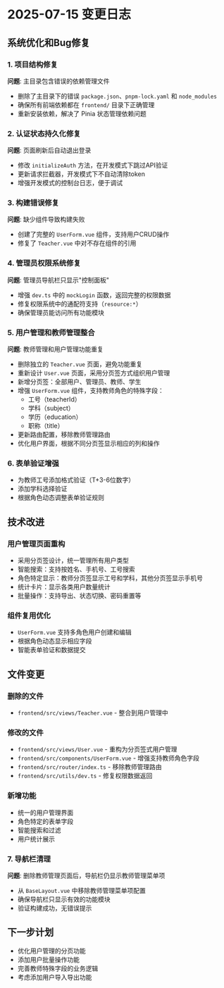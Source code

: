 # 2025-07-15 变更日志

## 系统优化和Bug修复

### 1. 项目结构修复
**问题**: 主目录包含错误的依赖管理文件
- 删除了主目录下的错误 `package.json`、`pnpm-lock.yaml` 和 `node_modules`
- 确保所有前端依赖都在 `frontend/` 目录下正确管理
- 重新安装依赖，解决了 Pinia 状态管理依赖问题

### 2. 认证状态持久化修复
**问题**: 页面刷新后自动退出登录
- 修改 `initializeAuth` 方法，在开发模式下跳过API验证
- 更新请求拦截器，开发模式下不自动清除token
- 增强开发模式的控制台日志，便于调试

### 3. 构建错误修复
**问题**: 缺少组件导致构建失败
- 创建了完整的 `UserForm.vue` 组件，支持用户CRUD操作
- 修复了 `Teacher.vue` 中对不存在组件的引用

### 4. 管理员权限系统修复
**问题**: 管理员导航栏只显示"控制面板"
- 增强 `dev.ts` 中的 `mockLogin` 函数，返回完整的权限数据
- 修复权限系统中的通配符支持（`resource:*`）
- 确保管理员能访问所有功能模块

### 5. 用户管理和教师管理整合
**问题**: 教师管理和用户管理功能重复
- 删除独立的 `Teacher.vue` 页面，避免功能重复
- 重新设计 `User.vue` 页面，采用分页签方式组织用户管理
- 新增分页签：全部用户、管理员、教师、学生
- 增强 `UserForm.vue` 组件，支持教师角色的特殊字段：
  - 工号（teacherId）
  - 学科（subject）
  - 学历（education）
  - 职称（title）
- 更新路由配置，移除教师管理路由
- 优化用户界面，根据不同分页签显示相应的列和操作

### 6. 表单验证增强
- 为教师工号添加格式验证（T+3-6位数字）
- 添加学科选择验证
- 根据角色动态调整表单验证规则

## 技术改进

### 用户管理页面重构
- 采用分页签设计，统一管理所有用户类型
- 智能搜索：支持按姓名、手机号、工号搜索
- 角色特定显示：教师分页签显示工号和学科，其他分页签显示手机号
- 统计卡片：显示各类用户数量统计
- 批量操作：支持导出、状态切换、密码重置等

### 组件复用优化
- `UserForm.vue` 支持多角色用户创建和编辑
- 根据角色动态显示相应字段
- 智能表单验证和数据提交

## 文件变更

### 删除的文件
- `frontend/src/views/Teacher.vue` - 整合到用户管理中

### 修改的文件
- `frontend/src/views/User.vue` - 重构为分页签式用户管理
- `frontend/src/components/UserForm.vue` - 增强支持教师角色字段
- `frontend/src/router/index.ts` - 移除教师管理路由
- `frontend/src/utils/dev.ts` - 修复权限数据返回

### 新增功能
- 统一的用户管理界面
- 角色特定的表单字段
- 智能搜索和过滤
- 用户统计展示

### 7. 导航栏清理
**问题**: 删除教师管理页面后，导航栏仍显示教师管理菜单项
- 从 `BaseLayout.vue` 中移除教师管理菜单项配置
- 确保导航栏只显示有效的功能模块
- 验证构建成功，无错误提示

## 下一步计划
- 优化用户管理的分页功能
- 添加用户批量操作功能
- 完善教师特殊字段的业务逻辑
- 考虑添加用户导入导出功能 